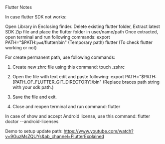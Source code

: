 Flutter Notes

In case flutter SDK not works:

Open Library in Enclosing finder.
Delete existing flutter folder, Extract latest SDK Zip file and place the flutter folder in user/name/path
Once extracted, open terminal and run following commands:
export PATH="$PATH:`pwd`/flutter/bin" (Temporary path)
 flutter (To check flutter working or not)

For create permanent path, use following commands:
1. Create new zhrc file using this command:
	touch .zshrc

2. Open the file with text edit and paste following:
	export PATH="$PATH:[PATH_OF_FLUTTER_GIT_DIRECTORY]/bin"
	(Replace braces path string with your sdk path.)

3. Save the file and exit.
4. Close and reopen terminal and run command: flutter

In case of show and accept Android license, use this command:
flutter doctor --android-licenses

Demo to setup update path:
https://www.youtube.com/watch?v=9GuzMsZQUYs&ab_channel=FlutterExplained
